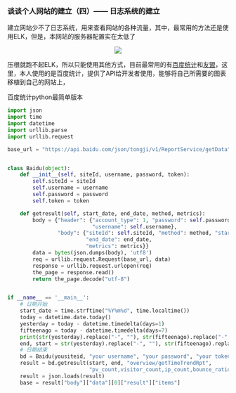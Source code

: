 ### 谈谈个人网站的建立（四）—— 日志系统的建立 
建立网站少不了日志系统，用来查看网站的各种流量，其中，最常用的方法还是使用ELK，但是，本网站的服务器配置实在太低了  
 <center>
 
 ![](http://ohlrxdl4p.bkt.clouddn.com/images/4f70486620170913090343.png)
 
 </center>

压根就跑不起ELK，所以只能使用其他方式，目前最常用的有[百度统计](https://tongji.baidu.com/web/welcome/login)和[友盟](https://www.umeng.com/)，这里，本人使用的是百度统计，提供了API给开发者使用，能够将自己所需要的图表移植到自己的网站上，













百度统计python最简单版本
```python
import json
import time
import datetime
import urllib.parse
import urllib.request

base_url = "https://api.baidu.com/json/tongji/v1/ReportService/getData"


class Baidu(object):
    def __init__(self, siteId, username, password, token):
        self.siteId = siteId
        self.username = username
        self.password = password
        self.token = token

    def getresult(self, start_date, end_date, method, metrics):
        body = {"header": {"account_type": 1, "password": self.password, "token": self.token,
                           "username": self.username},
                "body": {"siteId": self.siteId, "method": method, "start_date": start_date,
                         "end_date": end_date,
                         "metrics": metrics}}
        data = bytes(json.dumps(body), 'utf8')
        req = urllib.request.Request(base_url, data)
        response = urllib.request.urlopen(req)
        the_page = response.read()
        return the_page.decode("utf-8")


if __name__ == '__main__':
    # 日期开始
    start_date = time.strftime("%Y%m%d", time.localtime())
    today = datetime.date.today()
    yesterday = today - datetime.timedelta(days=1)
    fifteenago = today - datetime.timedelta(days=7)
    print(str(yesterday).replace("-", ""), str(fifteenago).replace("-", ""))
    end, start = str(yesterday).replace("-", ""), str(fifteenago).replace("-", "")
    # 日期结束
    bd = Baidu(yousiteid, "your username", "your password", "your token")
    result = bd.getresult(start, end, "overview/getTimeTrendRpt",
                          "pv_count,visitor_count,ip_count,bounce_ratio,avg_visit_time")
    result = json.loads(result)
    base = result["body"]["data"][0]["result"]["items"]
```









